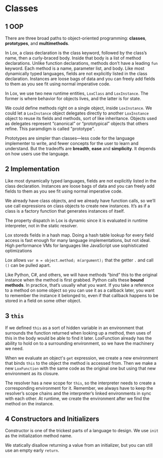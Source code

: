 # Classes

## 1 OOP

There are three broad paths to object-oriented programming: **classes**, **prototypes**, and **multimethods**.

In Lox, a class declaration is the class keyword, followed by the class’s name, then a curly-braced body. Inside that body is a list of method declarations. Unlike function declarations, methods don’t have a leading `fun` keyword. Each method is a name, parameter list, and body. Like most dynamically typed languages, fields are not explicitly listed in the class declaration. Instances are loose bags of data and you can freely add fields to them as you see fit using normal imperative code.

In Lox, we use two new runtime entities, `LoxClass` and `LoxInstance`. The former is where behavior for objects lives, and the latter is for state.

We could define methods right on a single object, inside `LoxInstance`. We could let a `LoxInstance` object delegates directly to another `LoxInstance` object to reuse its fields and methods, sort of like inheritance. Objects used as delegates represent “canonical” or “prototypical” objects that others refine. This paramdigm is called "prototype".

Prototypes are simpler than classes—less code for the language implementer to write, and fewer concepts for the user to learn and understand. But the tradeoffs are **breadth**, **ease** and **simplicity**. It depends on how users use the language.

## 2 Implementation

Like most dynamically typed languages, fields are not explicitly listed in the class declaration. Instances are loose bags of data and you can freely add fields to them as you see fit using normal imperative code.

We already have class objects, and we already have function calls, so we’ll use call expressions on class objects to create new instances. It’s as if a class is a factory function that generates instances of itself.

The property dispatch in Lox is dynamic since it is evaluated in runtime interpreter, not in the static resolver.

Lox storeds fields in a hash map. Doing a hash table lookup for every field access is fast enough for many language implementations, but not ideal. High performance VMs for languages like JavaScript use sophisticated optimizations

Lox allows `var m = object.method; m(argument);` that the getter `.` and call `()` can be pulled apart.

Like Python, C#, and others, we will have methods “bind” this to the original instance when the method is first grabbed. Python calls these **bound methods**. In practice, that’s usually what you want. If you take a reference to a method on some object so you can use it as a callback later, you want to remember the instance it belonged to, even if that callback happens to be stored in a field on some other object.

## 3 `this`

If we defined `this` as a sort of hidden variable in an environment that surrounds the function returned when looking up a method, then uses of this in the body would be able to find it later. LoxFunction already has the ability to hold on to a surrounding environment, so we have the machinery we need.

When we evaluate an object's `get` expression, we create a new environment that binds `this` to the object the method is accessed from. Then we make a new `LoxFunction` with the same code as the original one but using that new environment as its closure.

The resolver has a new scope for `this`, so the interpreter needs to create a corresponding environment for it. Remember, we always have to keep the resolver’s scope chains and the interpreter’s linked environments in sync with each other. At runtime, we create the environment after we find the method on the instance.

## 4 Constructors and Initializers

Constructor is one of the trickest parts of a language to design. We use `init` as the initialization method name.

We statically disallow returning a value from an initializer, but you can still use an empty early `return`.
